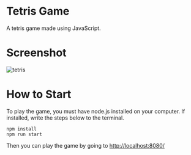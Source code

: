 # Tetris Game
A tetris game made using JavaScript.
# Screenshot
![tetris](https://imgur.com/a/iHZMK3O)

# How to Start

To play the game, you must have node.js installed on your computer. If installed, write the steps below to the terminal.

```
npm install
npm run start
```

Then you can play the game by going to [http://localhost:8080/]()
